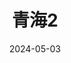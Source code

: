 ---
title: 青海2
description: 高原湖泊与蓝天
coverImage: /shutu.jpg
date: 2024-05-03
featured: true
slug: qinghai2
---
